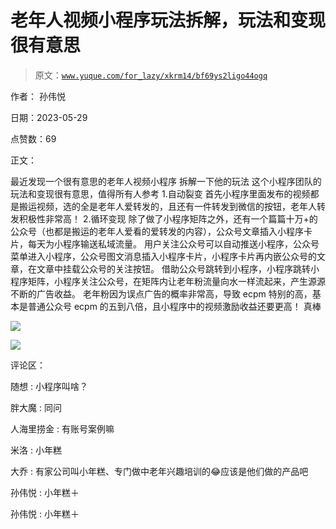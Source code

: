 # 老年人视频小程序玩法拆解，玩法和变现很有意思

> 原文：[`www.yuque.com/for_lazy/xkrm14/bf69ys2ligo44ogq`](https://www.yuque.com/for_lazy/xkrm14/bf69ys2ligo44ogq)

作者： 孙伟悦

日期：2023-05-29

点赞数：69

正文：

最近发现一个很有意思的老年人视频小程序 拆解一下他的玩法 这个小程序团队的玩法和变现很有意思，值得所有人参考 1.自动裂变 首先小程序里面发布的视频都是搬运视频，选的全是老年人爱转发的，且还有一件转发到微信的按钮，老年人转发积极性非常高！ 2.循环变现 除了做了小程序矩阵之外，还有一个篇篇十万+的公众号（也都是搬运的老年人爱看的爱转发的内容），公众号文章插入小程序卡片，每天为小程序输送私域流量。 用户关注公众号可以自动推送小程序，公众号菜单进入小程序，公众号图文消息插入小程序卡片，小程序卡片再内嵌公众号的文章，在文章中挂载公众号的关注按钮。 借助公众号跳转到小程序，小程序跳转小程序矩阵，小程序关注公众号，在矩阵内让老年粉流量向水一样流起来，产生源源不断的广告收益。 老年粉因为误点广告的概率非常高，导致 ecpm 特别的高，基本是普通公众号 ecpm 的五到八倍，且小程序中的视频激励收益还要更高！ 真棒

![](img/e8946a7bb25d852aaeebedb6fdfbda09.png)

![](img/7b4dc008b47eca50036d3c368a7a34a2.png)

评论区：

随想 : 小程序叫啥？

胖大魔 : 同问

人海里捞金 : 有账号案例嘛

米洛 : 小年糕

大乔 : 有家公司叫小年糕、专门做中老年兴趣培训的😂应该是他们做的产品吧

孙伟悦 : 小年糕＋

孙伟悦 : 小年糕＋



